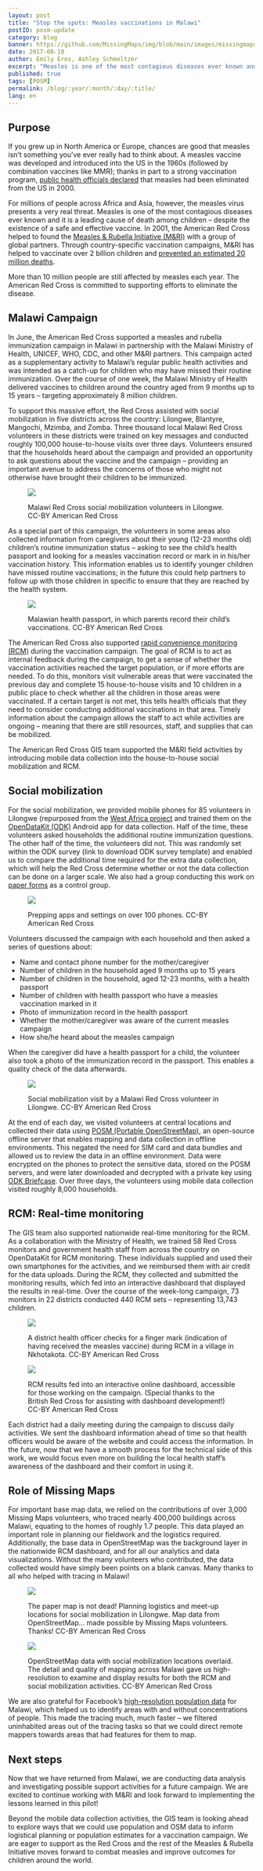 ```yaml
---
layout: post
title: "Stop the spots: Measles vaccinations in Malawi"
postID: posm-update
category: blog
banner: https://github.com/MissingMaps/img/blob/main/images/missingmaps-blog_20170810_banner.jpg
date: 2017-08-10
author: Emily Eros, Ashley Schmeltzer
excerpt: "Measles is one of the most contagious diseases ever known and it is a leading cause of death among children. In June, the American Red Cross supported a measles and rubella immunization campaign in Malawi that targeted nearly 8 million children."
published: true
tags: [POSM]
permalink: /blog/:year/:month/:day/:title/
lang: en
---
```


## Purpose

If you grew up in North America or Europe, chances are good that measles isn’t something you’ve ever really had to think about. A measles vaccine was developed and introduced into the US in the 1960s (followed by combination vaccines like MMR); thanks in part to a strong vaccination program, [public health officials declared](https://www.cdc.gov/measles/about/faqs.html) that measles had been eliminated from the US in 2000.

For millions of people across Africa and Asia, however, the measles virus presents a very real threat. Measles is one of the most contagious diseases ever known and it is a leading cause of death among children – despite the existence of a safe and effective vaccine. In 2001, the American Red Cross helped to found the [Measles & Rubella Initiative (M&RI)](http://measlesrubellainitiative.org/) with a group of global partners. Through country-specific vaccination campaigns, M&RI has helped to vaccinate over 2 billion children and [prevented an estimated 20 million deaths](http://www.redcross.org/about-us/our-work/international-services/measles-and-rubella-initiative).

More than 10 million people are still affected by measles each year. The American Red Cross is committed to supporting efforts to eliminate the disease.

## Malawi Campaign

In June, the American Red Cross supported a measles and rubella immunization campaign in Malawi in partnership with the Malawi Ministry of Health, UNICEF, WHO, CDC, and other M&RI partners. This campaign acted as a supplementary activity to Malawi’s regular public health activities and was intended as a catch-up for children who may have missed their routine immunization. Over the course of one week, the Malawi Ministry of Health delivered vaccines to children around the country aged from 9 months up to 15 years – targeting approximately 8 million children.

To support this massive effort, the Red Cross assisted with social mobilization in five districts across the country: Lilongwe, Blantyre, Mangochi, Mzimba, and Zomba. Three thousand local Malawi Red Cross volunteers in these districts were trained on key messages and conducted roughly 100,000 house-to-house visits over three days. Volunteers ensured that the households heard about the campaign and provided an opportunity to ask questions about the vaccine and the campaign – providing an important avenue to address the concerns of those who might not otherwise have brought their children to be immunized.

<figure>
<img src="https://github.com/MissingMaps/img/blob/main/images/missingmaps-blog_20170810_pic1.jpg">
<p class="caption">Malawi Red Cross social mobilization volunteers in Lilongwe. CC-BY American Red Cross</p>
</figure>

As a special part of this campaign, the volunteers in some areas also collected information from caregivers about their young (12-23 months old) children’s routine immunization status – asking to see the child’s health passport and looking for a measles vaccination record or mark in  in his/her vaccination history. This information enables us to identify younger children have missed routine vaccinations; in the future this could help partners to follow up with those children in specific to ensure that they are reached by the health system.

<figure>
<img src="https://github.com/MissingMaps/img/blob/main/images/missingmaps-blog_20170810_pic2.jpg">
<p class="caption">Malawian health passport, in which parents record their child’s vaccinations. CC-BY American Red Cross</p>
</figure>

The American Red Cross also supported [rapid convenience monitoring (RCM)](http://measlesrubellainitiative.org/wp-content/uploads/2017/01/Evaluation-guidelines.pdf) during the vaccination campaign. The goal of RCM is to act as internal feedback during the campaign, to get a sense of whether the vaccination activities reached the target population, or if more efforts are needed. To do this, monitors visit vulnerable areas that were vaccinated the previous day and complete 15 house-to-house visits and 10 children in a public place to check whether all the children in those areas were vaccinated. If a certain target is not met, this tells health officials that they need to consider conducting additional vaccinations in that area. Timely information about the campaign allows the staff to act while activities are ongoing – meaning that there are still resources, staff, and supplies that can be mobilized.

The American Red Cross GIS team supported the M&RI field activities by introducing mobile data collection into the house-to-house social mobilization and RCM.

## Social mobilization

For the social mobilization, we provided mobile phones for 85 volunteers in Lilongwe (repurposed from the [West Africa project](http://www.missingmaps.org/blog/2017/01/24/west-africa-mapping-hub-end/) and trained them on the [OpenDataKit (ODK)](https://opendatakit.org/) Android app for data collection. Half of the time, these volunteers asked households the additional routine immunization questions. The other half of the time, the volunteers did not. This was randomly set within the ODK survey (link to download ODK survey template) and enabled us to compare the additional time required for the extra data collection, which will help the Red Cross determine whether or not the data collection can be done on a larger scale. We also had a group conducting this work on [paper forms](https://arcmaps.s3.amazonaws.com/share/Malawi_paper_soc_mob_form.docx) as a control group.

<figure>
<img src="https://github.com/MissingMaps/img/blob/main/images/missingmaps-blog_20170810_pic3.jpg">
<p class="caption">Prepping apps and settings on over 100 phones. CC-BY American Red Cross</p>
</figure>

Volunteers discussed the campaign with each household and then asked a series of questions about:

* Name and contact phone number for the mother/caregiver
* Number of children in the household aged 9 months up to 15 years
*	Number of children in the household, aged 12-23 months, with a health passport
*	Number of children with health passport who have a measles vaccination marked in it
*	Photo of immunization record in the health passport
*	Whether the mother/caregiver was aware of the current measles campaign
*	How she/he heard about the measles campaign

When the caregiver did have a health passport for a child, the volunteer also took a photo of the immunization record in the passport. This enables a quality check of the data afterwards.

<figure>
<img src="https://github.com/MissingMaps/img/blob/main/images/missingmaps-blog_20170810_pic4.jpg">
<p class="caption">Social mobilization visit by a Malawi Red Cross volunteer in Lilongwe. CC-BY American Red Cross</p>
</figure>

At the end of each day, we visited volunteers at central locations and collected their data using [POSM (Portable OpenStreetMap)](http://posm.io/), an open-source offline server that enables mapping and data collection in offline environments. This negated the need for SIM card and data bundles and allowed us to review the data in an offline environment. Data were encrypted on the phones to protect the sensitive data, stored on the POSM servers, and were later downloaded and decrypted with a private key using [ODK Briefcase](https://opendatakit.org/use/briefcase/). Over three days, the volunteers using mobile data collection visited roughly 8,000 households.

## RCM: Real-time monitoring

The GIS team also supported nationwide real-time monitoring for the RCM. As a collaboration with the Ministry of Health, we trained 58 Red Cross monitors and government health staff from across the country on OpenDataKit for RCM monitoring. These individuals supplied and used their own smartphones for the activities, and we reimbursed them with air credit for the data uploads. During the RCM, they collected and submitted the monitoring results, which fed into an interactive dashboard that displayed the results in real-time. Over the course of the week-long campaign, 73 monitors in 22 districts conducted 440 RCM sets – representing 13,743 children.

<figure>
<img src="https://github.com/MissingMaps/img/blob/main/images/missingmaps-blog_20170810_pic5.jpg">
<p class="caption">A district health officer checks for a finger mark (indication of having received the measles vaccine) during RCM in a village in Nkhotakota. CC-BY American Red Cross</p>
</figure>

<figure>
<img src="https://github.com/MissingMaps/img/blob/main/images/missingmaps-blog_20170810_pic6.jpg">
<p class="caption">RCM results fed into an interactive online dashboard, accessible for those working on the campaign. (Special thanks to the British Red Cross for assisting with dashboard development!) CC-BY American Red Cross</p>
</figure>

Each district had a daily meeting during the campaign to discuss daily activities. We sent the dashboard information ahead of time so that health officers would be aware of the website and could access the information. In the future, now that we have a smooth process for the technical side of this work, we would focus even more on building the local health staff’s awareness of the dashboard and their comfort in using it.

## Role of Missing Maps

For important base map data, we relied on the contributions of over 3,000 Missing Maps volunteers, who traced nearly 400,000 buildings across Malawi, equating to the homes of roughly 1.7 people. This data played an important role in planning our fieldwork and the logistics required. Additionally, the base data in OpenStreetMap was the background layer in the nationwide RCM dashboard, and for all our analytics and data visualizations. Without the many volunteers who contributed, the data collected would have simply been points on a blank canvas. Many thanks to all who helped with tracing in Malawi!

<figure>
<img src="https://github.com/MissingMaps/img/blob/main/images/missingmaps-blog_20170810_pic7.jpg">
<p class="caption">The paper map is not dead! Planning logistics and meet-up locations for social mobilization in Lilongwe. Map data from OpenStreetMap… made possible by Missing Maps volunteers. Thanks! CC-BY American Red Cross</p>
</figure>

<figure>
<img src="https://github.com/MissingMaps/img/blob/main/images/missingmaps-blog_20170810_pic8.jpg">
<p class="caption">OpenStreetMap data with social mobilization locations overlaid. The detail and quality of mapping across Malawi gave us high-resolution to examine and display results for both the RCM and social mobilization activities. CC-BY American Red Cross</p>
</figure>

We are also grateful for Facebook’s [high-resolution population data](https://ciesin.columbia.edu/data/hrsl/) for Malawi, which helped us to identify areas with and without concentrations of people. This made the tracing much, much faster – we filtered uninhabited areas out of the tracing tasks so that we could direct remote mappers towards areas that had features for them to map.

## Next steps

Now that we have returned from Malawi, we are conducting data analysis and investigating possible support activities for a future campaign. We are excited to continue working with M&RI and look forward to implementing the lessons learned in this pilot!

Beyond the mobile data collection activities, the GIS team is looking ahead to explore ways that we could use population and OSM data to inform logistical planning or population estimates for a vaccination campaign. We are eager to support as the Red Cross and the rest of the Measles & Rubella Initiative moves forward to combat measles and improve outcomes for children around the world.
